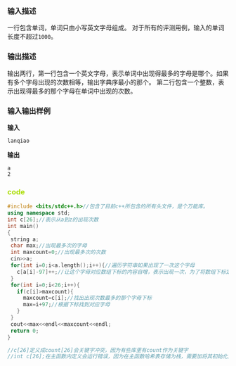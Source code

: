 ### 输入描述

一行包含单词，单词只由小写英文字母组成。
对于所有的评测用例，输入的单词长度不超过`1000`。

### 输出描述
输出两行，第一行包含一个英文字母，表示单词中出现得最多的字母是哪个。如果有多个字母出现的次数相等，输出字典序最小的那个。
第二行包含一个整数，表示出现得最多的那个字母在单词中出现的次数。

### 输入输出样例
**输入**

```
lanqiao
```

**输出**
```
a
2
```

### <font color="#aadd00">code</font>
```c++
#include <bits/stdc++.h>//包含了目前c++所包含的所有头文件，是个万能库。
using namespace std;
int c[26];//表示从a到z的出现次数
int main()
{
 string a;
 char max;//出现最多次的字母
 int maxcount=0;//出现最多次的次数
 cin>>a;
 for(int i=0;i<a.length();i++){//遍历字符串如果出现了一次这个字母
   c[a[i]-97]++;//让这个字母对应数组下标的内容自增，表示出现一次，为了将数组下标定在0-26，根据a的asc码为97
 }
 for(int i=0;i<26;i++){
   if(c[i]>maxcount){
     maxcount=c[i];//找出出现次数最多的那个字母下标
     max=i+97;//根据下标找到对应字母
   }
 }
 cout<<max<<endl<<maxcount<<endl;
 return 0;
}

//c[26]定义成count[26]会关键字冲突，因为有些库里有count作为关键字
//int c[26];在主函数内定义会运行错误，因为在主函数哈希表存储为栈，需要加将其初始化为0，放入全局变量即放入堆中，默认初始化为0。
```
